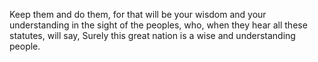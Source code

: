 Keep them and do them, for that will be your wisdom and your understanding in the sight of the peoples, who, when they hear all these statutes, will say, Surely this great nation is a wise and understanding people.

